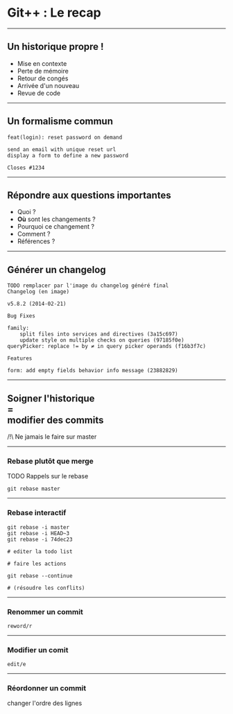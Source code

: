 # Git++ : Le recap

---

## Un historique propre !

* Mise en contexte
* Perte de mémoire
* Retour de congés
* Arrivée d'un nouveau
* Revue de code

---

## Un formalisme commun

```
feat(login): reset password on demand

send an email with unique reset url
display a form to define a new password

Closes #1234
```

---

## Répondre aux questions importantes

* Quoi ?
* **Où** sont les changements ?
* Pourquoi ce changement ?
* Comment ?
* Références ?

---

## Générer un changelog

```
TODO remplacer par l'image du changelog généré final
Changelog (en image)

v5.8.2 (2014-02-21)

Bug Fixes

family:
	split files into services and directives (3a15c697)
	update style on multiple checks on queries (97185f0e)
queryPicker: replace != by ≠ in query picker operands (f16b3f7c)

Features

form: add empty fields behavior info message (23882829)
```

---

## Soigner l'historique<br>=<br>modifier des commits

/!\ Ne jamais le faire sur master

---

### Rebase plutôt que merge

TODO Rappels sur le rebase

```
git rebase master
```

---

### Rebase interactif

```
git rebase -i master
git rebase -i HEAD~3
git rebase -i 74dec23

# editer la todo list

# faire les actions

git rebase --continue

# (résoudre les conflits)
```

---

### Renommer un commit

`reword/r`

---

### Modifier un comit

`edit/e`

---

### Réordonner un commit

changer l'ordre des lignes

